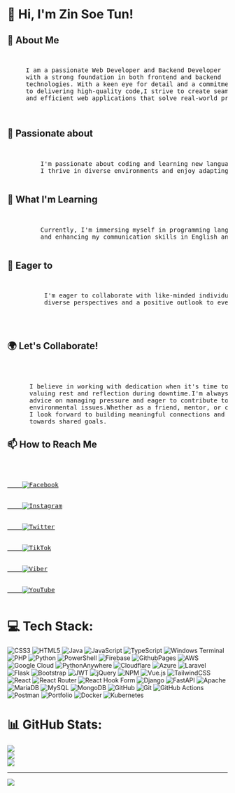 <h1>👋 Hi, I'm Zin Soe Tun!</h1>
<h2>🚀 About Me</h2> <br>
<pre>
     I am a passionate Web Developer and Backend Developer 
     with a strong foundation in both frontend and backend 
     technologies. With a keen eye for detail and a commitment
     to delivering high-quality code,I strive to create seamless
     and efficient web applications that solve real-world problems.
</pre><br>

 <h2>👀 Passionate about</h2> <br>
 <pre>
         I'm passionate about coding and learning new languages.
         I thrive in diverse environments and enjoy adapting to new challenges.
 </pre>

 <h2>🌱 What I'm Learning</h2> <br>
 <pre>
         Currently, I'm immersing myself in programming languages
         and enhancing my communication skills in English and Korean.
 </pre>

 <h2>💞️ Eager to</h2> <br>
 <pre>
          I'm eager to collaborate with like-minded individuals who bring
          diverse perspectives and a positive outlook to every project.
 </pre><br>

<h2>🌍 Let's Collaborate!</h2> <br>
<pre> 
      I believe in working with dedication when it's time to focus, and
      valuing rest and reflection during downtime.I'm always open to 
      advice on managing pressure and eager to contribute to solving 
      environmental issues.Whether as a friend, mentor, or collaborator,
      I look forward to building meaningful connections and working together
      towards shared goals.
</pre>

<h2>📫 How to Reach Me</h2> <br>
<pre>
<a href="https://www.facebook.com/profile.php?id=100082567453654&mibextid=ZbWKwL">
    <img src="https://img.shields.io/badge/Facebook-%231877F2.svg?style=for-the-badge&logo=facebook&logoColor=white" alt="Facebook" />
</a>
<a href="https://www.instagram.com/zinsoetun123?igsh=MXJtcHE0MW5kbmU4dw==">
    <img src="https://img.shields.io/badge/Instagram-%23E4405F.svg?style=for-the-badge&logo=instagram&logoColor=white" alt="Instagram" />
</a>
<a href="https://x.com/tunzinsoe?s=09">
    <img src="https://img.shields.io/badge/Twitter-%231DA1F2.svg?style=for-the-badge&logo=twitter&logoColor=white" alt="Twitter" />
</a>
<a href="https://www.tiktok.com/@james.justin20?_t=8orPXc2PDAT&_r=1">
    <img src="https://img.shields.io/badge/TikTok-%23000000.svg?style=for-the-badge&logo=tiktok&logoColor=white" alt="TikTok" />
</a>
<a href="viber://chat?number=+959988911436">
    <img src="https://img.shields.io/badge/Viber-%238B4AEB.svg?style=for-the-badge&logo=viber&logoColor=white" alt="Viber" />
</a>
<a href="https://www.youtube.com/@zinsoetun5485">
    <img src="https://img.shields.io/badge/YouTube-%23FF0000.svg?style=for-the-badge&logo=youtube&logoColor=white" alt="YouTube" />
</a>
</pre>

# 💻 Tech Stack:
![CSS3](https://img.shields.io/badge/css3-%231572B6.svg?style=for-the-badge&logo=css3&logoColor=white) ![HTML5](https://img.shields.io/badge/html5-%23E34F26.svg?style=for-the-badge&logo=html5&logoColor=white) ![Java](https://img.shields.io/badge/java-%23ED8B00.svg?style=for-the-badge&logo=openjdk&logoColor=white) ![JavaScript](https://img.shields.io/badge/javascript-%23323330.svg?style=for-the-badge&logo=javascript&logoColor=%23F7DF1E) ![TypeScript](https://img.shields.io/badge/typescript-%23007ACC.svg?style=for-the-badge&logo=typescript&logoColor=white) ![Windows Terminal](https://img.shields.io/badge/Windows%20Terminal-%234D4D4D.svg?style=for-the-badge&logo=windows-terminal&logoColor=white) ![PHP](https://img.shields.io/badge/php-%23777BB4.svg?style=for-the-badge&logo=php&logoColor=white) ![Python](https://img.shields.io/badge/python-3670A0?style=for-the-badge&logo=python&logoColor=ffdd54) ![PowerShell](https://img.shields.io/badge/PowerShell-%235391FE.svg?style=for-the-badge&logo=powershell&logoColor=white) ![Firebase](https://img.shields.io/badge/firebase-%23039BE5.svg?style=for-the-badge&logo=firebase) ![GithubPages](https://img.shields.io/badge/github%20pages-121013?style=for-the-badge&logo=github&logoColor=white) ![AWS](https://img.shields.io/badge/AWS-%23FF9900.svg?style=for-the-badge&logo=amazon-aws&logoColor=white) ![Google Cloud](https://img.shields.io/badge/GoogleCloud-%234285F4.svg?style=for-the-badge&logo=google-cloud&logoColor=white) ![PythonAnywhere](https://img.shields.io/badge/pythonanywhere-%232F9FD7.svg?style=for-the-badge&logo=pythonanywhere&logoColor=151515) ![Cloudflare](https://img.shields.io/badge/Cloudflare-F38020?style=for-the-badge&logo=Cloudflare&logoColor=white) ![Azure](https://img.shields.io/badge/azure-%230072C6.svg?style=for-the-badge&logo=microsoftazure&logoColor=white) ![Laravel](https://img.shields.io/badge/laravel-%23FF2D20.svg?style=for-the-badge&logo=laravel&logoColor=white) ![Flask](https://img.shields.io/badge/flask-%23000.svg?style=for-the-badge&logo=flask&logoColor=white) ![Bootstrap](https://img.shields.io/badge/bootstrap-%238511FA.svg?style=for-the-badge&logo=bootstrap&logoColor=white) ![JWT](https://img.shields.io/badge/JWT-black?style=for-the-badge&logo=JSON%20web%20tokens) ![jQuery](https://img.shields.io/badge/jquery-%230769AD.svg?style=for-the-badge&logo=jquery&logoColor=white) ![NPM](https://img.shields.io/badge/NPM-%23CB3837.svg?style=for-the-badge&logo=npm&logoColor=white) ![Vue.js](https://img.shields.io/badge/vue.js-%2335495e.svg?style=for-the-badge&logo=vuedotjs&logoColor=%234FC08D) ![TailwindCSS](https://img.shields.io/badge/tailwindcss-%2338B2AC.svg?style=for-the-badge&logo=tailwind-css&logoColor=white) ![React](https://img.shields.io/badge/react-%2320232a.svg?style=for-the-badge&logo=react&logoColor=%2361DAFB) ![React Router](https://img.shields.io/badge/React_Router-CA4245?style=for-the-badge&logo=react-router&logoColor=white) ![React Hook Form](https://img.shields.io/badge/React%20Hook%20Form-%23EC5990.svg?style=for-the-badge&logo=reacthookform&logoColor=white) ![Django](https://img.shields.io/badge/django-%23092E20.svg?style=for-the-badge&logo=django&logoColor=white) ![FastAPI](https://img.shields.io/badge/FastAPI-005571?style=for-the-badge&logo=fastapi) ![Apache](https://img.shields.io/badge/apache-%23D42029.svg?style=for-the-badge&logo=apache&logoColor=white) ![MariaDB](https://img.shields.io/badge/MariaDB-003545?style=for-the-badge&logo=mariadb&logoColor=white) ![MySQL](https://img.shields.io/badge/mysql-4479A1.svg?style=for-the-badge&logo=mysql&logoColor=white) ![MongoDB](https://img.shields.io/badge/MongoDB-%234ea94b.svg?style=for-the-badge&logo=mongodb&logoColor=white) ![GitHub](https://img.shields.io/badge/github-%23121011.svg?style=for-the-badge&logo=github&logoColor=white) ![Git](https://img.shields.io/badge/git-%23F05033.svg?style=for-the-badge&logo=git&logoColor=white) ![GitHub Actions](https://img.shields.io/badge/github%20actions-%232671E5.svg?style=for-the-badge&logo=githubactions&logoColor=white) ![Postman](https://img.shields.io/badge/Postman-FF6C37?style=for-the-badge&logo=postman&logoColor=white) ![Portfolio](https://img.shields.io/badge/Portfolio-%23000000.svg?style=for-the-badge&logo=firefox&logoColor=#FF7139) ![Docker](https://img.shields.io/badge/docker-%230db7ed.svg?style=for-the-badge&logo=docker&logoColor=white) ![Kubernetes](https://img.shields.io/badge/kubernetes-%23326ce5.svg?style=for-the-badge&logo=kubernetes&logoColor=white)
# 📊 GitHub Stats:
![](https://github-readme-stats.vercel.app/api?username=ZinSoeTun&theme=dark&hide_border=false&include_all_commits=false&count_private=false)<br/>
![](https://github-readme-streak-stats.herokuapp.com/?user=ZinSoeTun&theme=dark&hide_border=false)<br/>
![](https://github-readme-stats.vercel.app/api/top-langs/?username=ZinSoeTun&theme=dark&hide_border=false&include_all_commits=false&count_private=false&layout=compact)

---
[![](https://visitcount.itsvg.in/api?id=ZinSoeTun&icon=0&color=0)](https://visitcount.itsvg.in)

<!-- Proudly created with GPRM ( https://gprm.itsvg.in ) -->


<!---
ZinSoeTun/ZinSoeTun is a ✨ special ✨ repository because its `README.md` (this file) appears on your GitHub profile.
You can click the Preview link to take a look at your changes.
--->
